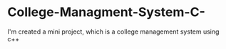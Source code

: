 # College-Managment-System-C-
I'm created a mini project, which is a college management system using c++
